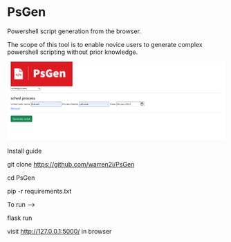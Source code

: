 # PsGen

Powershell script generation from the browser.

The scope of this tool is to enable novice users to generate complex powershell scripting without prior knowledge.

![alt text](https://github.com/warren2i/PsGen/blob/master/Screenshots/2022-01-05%2015_59_46-Line%20logging.png?raw=true)

Install guide

git clone https://github.com/warren2i/PsGen

cd PsGen

pip -r requirements.txt

To run -->

flask run

visit  http://127.0.0.1:5000/ in browser
